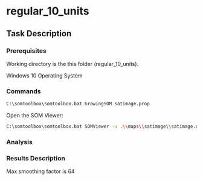 # regular_10_units

## Task Description

### Prerequisites

Working directory is the this folder (regular_10_units).

Windows 10 Operating System

### Commands

```bash
C:\somtoolbox\somtoolbox.bat GrowingSOM satimage.prop
```

Open the SOM Viewer:
```bash
C:\somtoolbox\somtoolbox.bat SOMViewer -u .\\maps\\satimage\\satimage.unit.gz -w .\\maps\\satimage\\satimage.wgt.gz --dw .\\maps\\satimage\\satimage.dwm.gz -c .\\satimage.cls
```

### Analysis


### Results Description

Max smoothing factor is 64
